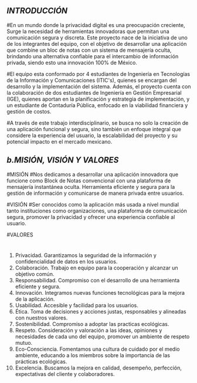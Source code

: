 ## *********INTRODUCCIÓN*********

#En un mundo donde la privacidad digital es una preocupación creciente, 
Surge la necesidad de herramientas innovadoras que permitan una comunicación segura 
y discreta. Este proyecto nace de la iniciativa de uno de los integrantes del equipo, 
con el objetivo de desarrollar una aplicación que combine un bloc de notas con un 
sistema de mensajería oculta, brindando una alternativa confiable para el intercambio 
de información privada, siendo esto una innovación 100% de México.

#El equipo esta conformado por 4 estudiantes de Ingeniería en Tecnologías de la Información 
y Comunicaciones (ITIC's), quienes se encargan del desarrollo y la implementación del sistema. 
Además, el proyecto cuenta con la colaboración de dos estudiantes de Ingeniería en Gestión 
Empresarial (IGE), quienes aportan en la planificación y estrategia de implementación, y 
un estudiante de Contaduría Pública, enfocado en la viabilidad financiera y gestión de costos.

#A través de este trabajo interdisciplinario, se busca no solo la creación de una aplicación 
funcional y segura, sino también un enfoque integral que considere la experiencia del usuario, 
la escalabilidad del proyecto y su potencial impacto en el mercado mexicano.


## *********b.MISIÓN, VISIÓN Y VALORES*********

#MISIÓN
#Nos dedicamos a desarrollar una aplicación innovadora que funcione como Block de Notas 
convencional con una plataforma de mensajería instantánea oculta. Herramienta eficiente y 
segura para la gestión de información y comunicarse de manera privada entre usuarios.

#VISIÓN
#Ser conocidos como la aplicación más usada a nivel mundial tanto instituciones como 
organizaciones, una plataforma de comunicación segura, promover la privacidad y ofrecer 
una experiencia confiable al usuario.

#VALORES
#
1)	Privacidad. Garantizamos la seguridad de la información y confidencialidad de datos en los usuarios.
2)	Colaboración. Trabajo en equipo para la cooperación y alcanzar un objetivo común.
3)	Responsabilidad. Compromiso con el desarrollo de una herramienta eficiente y segura.
4)	Innovación. Integramos nuevas funciones tecnológicas para la mejora de la aplicación.
5)	Usabilidad. Accesible y facilidad para los usuarios.
6)	Ética. Toma de decisiones y acciones justas, responsables y alineadas con nuestros valores.
7)	Sostenibilidad. Compromiso a adoptar las practicas ecológicas.
8)	Respeto. Consideración y valoración a las ideas, opiniones y necesidades de cada uno del equipo, promover un ambiente de respeto mutuo.
9)	Eco-Consciencia. Fomentamos una cultura de cuidado por el medio ambiente, educando a los miembros sobre la importancia de las prácticas ecológicas.
10)	Excelencia. Buscamos la mejora en calidad, desempeño, perfección, expectativas del cliente y colaboradores.




